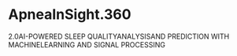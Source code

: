 # ApneaInSight.360
2.0AI-POWERED SLEEP QUALITYANALYSISAND PREDICTION WITH MACHINELEARNING AND SIGNAL PROCESSING
